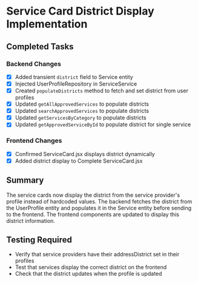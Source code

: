 # Service Card District Display Implementation

## Completed Tasks

### Backend Changes
- [x] Added transient `district` field to Service entity
- [x] Injected UserProfileRepository in ServiceService
- [x] Created `populateDistricts` method to fetch and set district from user profiles
- [x] Updated `getAllApprovedServices` to populate districts
- [x] Updated `searchApprovedServices` to populate districts
- [x] Updated `getServicesByCategory` to populate districts
- [x] Updated `getApprovedServiceById` to populate district for single service

### Frontend Changes
- [x] Confirmed ServiceCard.jsx displays district dynamically
- [x] Added district display to Complete ServiceCard.jsx

## Summary
The service cards now display the district from the service provider's profile instead of hardcoded values. The backend fetches the district from the UserProfile entity and populates it in the Service entity before sending to the frontend. The frontend components are updated to display this district information.

## Testing Required
- Verify that service providers have their addressDistrict set in their profiles
- Test that services display the correct district on the frontend
- Check that the district updates when the profile is updated
